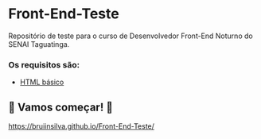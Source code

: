 # Front-End-Teste
Repositório de teste para o curso de Desenvolvedor Front-End Noturno do SENAI Taguatinga.

### Os requisitos são:

* [HTML básico](https://www.w3schools.com/html/)


## 🚀 Vamos começar! 🚀

https://bruiinsilva.github.io/Front-End-Teste/
